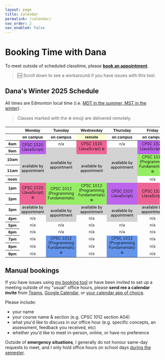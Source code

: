```yaml
---
layout: page
title: Calendar
permalink: /calendar/
nav_order: 2
nav_enabled: false
---
```


# Booking Time with Dana

To meet outside of scheduled classtime, please  **[book an appointment](https://calendar.google.com/calendar/u/0/appointments/AcZssZ0nR04OIK095mwybdLW7PpjBRrZiELn_yoBZbI=)**.

> 🆘 Scroll down to see a workaround if you have issues with this tool.

## Dana's Winter 2025 Schedule

All times are Edmonton local time (i.e. [MDT in the summer, MST in the winter](https://www.timeanddate.com/time/zone/canada)).

> Classes marked with the ❄️ emoji are delivered remotely.

<html>
  <style>
    table { font-size: 12.4px; text-align: center; }
    .row-header { width: 80px; width: 10%; text-align: center; }
    .col-header { width: 18%; }
    /* cell-formatting */
    .appointment { color: black; background-color: #d3d3d3; /* grey */  }
    .highlight { background-color: #ffffd3; /* pale yellow */ }  
    .cpsc1520-a03 { background-color: #ed6495; } /* pink */
    .cpsc1520-a04 { background-color: #bc64ed; } /* purple */
    .cpsc1012 { background-color: #95ed64; } /* green */
    .cpsc1012-evening { background-color: #6495ed; } /* blue */
    .orange { background-color: #edbc64; } /* orange */
  </style>
  <table style="width: 100%">
    <thead>
      <tr>
        <th class="row-header"></th>
        <th class="col-header">Monday</th>
        <th class="col-header">Tuesday</th>
        <th class="col-header">Wednesday</th>
        <th class="col-header">Thursday</th>
        <th class="col-header">Friday</th>
      </tr>
      <tr>
        <th class="row-header"></th>
        <th class="col-header ">on campus</th>
        <th class="col-header ">on campus</th>
        <th class="col-header highlight">remote</th>
        <th class="col-header ">on campus</th>
        <th class="col-header ">on campus</th>
      </tr>
    </thead>
    <tbody>
      <tr>
        <th style="text-align: center;">8am</th>
        <td class="cpsc1520-a04" rowspan="2">CPSC 1520 (JavaScript)</td>
        <td>n/a</td>
        <td class="cpsc1520-a03" rowspan="2">CPSC 1520 (JavaScript) ❄️</td>
        <td>n/a</td>
        <td class="cpsc1520-a04" rowspan="2">CPSC 1520 (JavaScript) ❄️</td>
      </tr>
      <tr>
        <th style="text-align: center;">9am</th>
        <!-- skip -->
        <td class="appointment" rowspan="4">available by appointment</td>
        <!-- skip -->
        <td class="appointment" rowspan="4">available by appointment</td>
        <!-- skip -->
      </tr>
      <tr>
        <th style="text-align: center;">10am</th>
        <td class="appointment" rowspan="3">available by appointment</td>
        <!-- skip -->
        <td class="appointment" rowspan="3">available by appointment</td>
        <!-- skip -->
        <td class="cpsc1012" rowspan="2">CPSC 1012 (Programming Fundamentals) ❄️</td>
      </tr>
      <tr>
        <th style="text-align: center;">11am</th>
        <!-- skip -->
        <!-- skip -->
        <!-- skip -->
        <!-- skip -->
        <!-- skip -->
      </tr>
      <tr>
        <th style="text-align: center;">noon</th>
        <!-- skip -->
        <!-- skip -->
        <!-- skip -->
        <!-- skip -->
        <td>n/a</td>
      </tr>
      <tr>
        <th style="text-align: center;">1pm</th>
        <td class="cpsc1520-a03" rowspan="2">CPSC 1520 (JavaScript) ❄️</td>
        <td class="cpsc1012" rowspan="2">CPSC 1012 (Programming Fundamentals)</td>
        <td class="cpsc1012" rowspan="2">CPSC 1012 (Programming Fundamentals) ❄️</td>
        <td class="cpsc1520-a04" rowspan="2">CPSC 1520 (JavaScript)</td>
        <td class="cpsc1520-a03" rowspan="2">CPSC 1520 (JavaScript)</td>
      </tr>
      <tr>
        <th style="text-align: center;">2pm</th>
        <!-- skip -->
        <!-- skip -->
        <!-- skip -->
        <!-- skip -->
        <!-- skip -->
      </tr>
      <tr>
        <th style="text-align: center;">3pm</th>
        <td class="appointment" >available by appointment</td>
        <td class="appointment" rowspan="2">available by appointment</td>
        <td class="appointment" >available by appointment</td>
        <td class="appointment" rowspan="2">available by appointment</td>
        <td class="appointment" >available by appointment</td>
      </tr>
      <tr>
        <th style="text-align: center;">4pm</th>
        <td>n/a</td>
        <!-- skip -->
        <td>n/a</td>
        <!-- skip -->
        <td>n/a</td>
      </tr>
            <tr>
        <th style="text-align: center;">5pm</th>
        <td>n/a</td>
        <td>n/a</td>
        <td>n/a</td>
        <td>n/a</td>
        <td>n/a</td>
      </tr>
            <tr>
        <th style="text-align: center;">6pm</th>
        <td>n/a</td>
        <td>n/a</td>
        <td>n/a</td>
        <td>n/a</td>
        <td>n/a</td>
      </tr>
      <tr>
        <th style="text-align: center;">7pm</th>
        <td>n/a</td>
        <td class="cpsc1012-evening" rowspan="3">CPSC 1012 (Programming Fundamentals) ❄️</td>
        <td>n/a</td>
        <td class="cpsc1012-evening" rowspan="3">CPSC 1012 (Programming Fundamentals) ❄️</td>
        <td>n/a</td>
      </tr>
            <tr>
        <th style="text-align: center;">8pm</th>
        <td>n/a</td>
        <!-- skip -->
        <td>n/a</td>
        <!-- skip -->
        <td>n/a</td>
      </tr>
            <tr>
        <th style="text-align: center;">9pm</th>
        <td>n/a</td>
        <!-- skip -->
        <td>n/a</td>
        <!-- skip -->
        <td>n/a</td>
      </tr>
    </tbody>
  </table>
</html>



## Manual bookings
If you have issues using [my booking tool](https://calendar.google.com/calendar/u/0/appointments/AcZssZ0nR04OIK095mwybdLW7PpjBRrZiELn_yoBZbI=) or have been invited to set up a meeting outside of my "usual" office hours, please **send me a calendar invite** from [Teams](https://support.microsoft.com/en-us/office/schedule-a-meeting-in-microsoft-teams-943507a9-8583-4c58-b5d2-8ec8265e04e5), [Google Calendar](https://support.google.com/calendar/answer/37161), or [your calendar app of choice](https://www.google.com/search?q=how+to+send+a+calendar+invite).


Please include:

- your name
- your course name & section (e.g. CPSC 1012 section A04)
- what you'd like to discuss in our office hour (e.g. specific concepts, an assessment, feedback you received, etc)
- whether you'd like to meet in-person, online, or have no preference

Outside of **emergency situations**, I generally do not honour same-day requests to meet, and I only hold office hours on school days [during the semester](https://www.nait.ca/nait/admissions/academic-schedule).